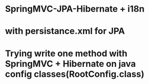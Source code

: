 # SpringMVC-JPA-Hibernate + i18n
# with persistance.xml for JPA
# Trying write one method with SpringMVC + Hibernate on java config classes(RootConfig.class)
